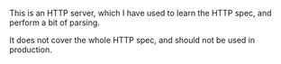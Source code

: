 This is an HTTP server, which I have used to learn the HTTP spec, and perform a bit of parsing.

It does not cover the whole HTTP spec, and should not be used in production.

